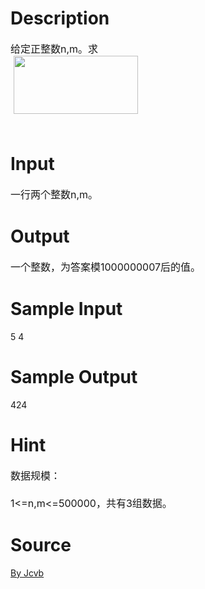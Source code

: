 
# Description

<div class="content"><div><span style="font-size: medium">给定正整数n,m。求</span></div>
<div><span style="font-size: medium"> <img height="93" width="199" alt="" src="/source/bzoj/3561/img/aHR0cHM6Ly9seWRzeS5jb20vSnVkZ2VPbmxpbmUvdXBsb2FkLzIwMTQwNS9hYWEuanBn.jpg"/></span></div>
<div><span style="font-size: medium"> </span></div></div>

# Input

<div class="content"><div><span style="font-size: medium">一行两个整数n,m。</span></div></div>

# Output

<div class="content"><div><span style="font-size: medium">一个整数，为答案模1000000007后的值。</span></div></div>

# Sample Input

<div class="content"><span class="sampledata">5 4<br/>
</span></div>

# Sample Output

<div class="content"><span class="sampledata">424<br/>
</span></div>

# Hint

<div class="content"><p></p><p><span style="font-size: medium">数据规模：<br/><br/>
1&lt;=n,m&lt;=500000，共有3组数据。</span></p><p></p></div>

# Source

<div class="content"><p><a href="problemset.php?search=By Jcvb">By Jcvb</a></p></div>

